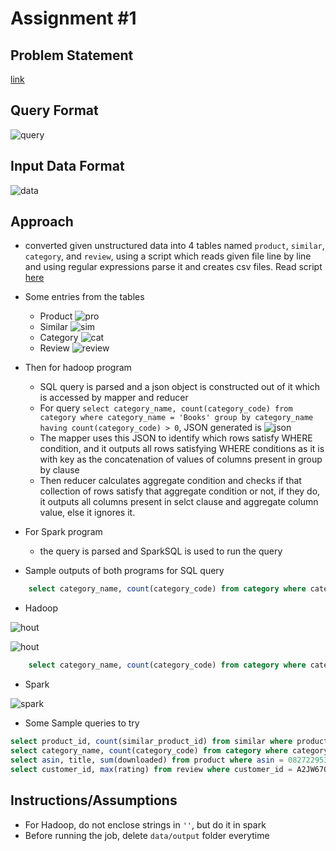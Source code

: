 # Assignment #1

## Problem Statement

[link](https://drive.google.com/file/d/14-vNYNZQpRmtSTDgRj1RByPQnk9zST_3/view?usp=sharing)

## Query Format

![query](query.png)

## Input Data Format

![data](data.png)

## Approach

- converted given unstructured data into 4 tables named `product`, `similar`, `category`, and `review`, using a script which reads given file line by line and using regular expressions parse it and creates csv files. Read script [here](https://drive.google.com/file/d/1R0LYmtcHUwYjRnrTyAgvD_HthFcm4cHT/view?usp=sharing)
- Some entries from the tables
  - Product ![pro](product.png)
  - Similar ![sim](similar.png)
  - Category ![cat](category.png)
  - Review ![review](review.png)
- Then for hadoop program
  - SQL query is parsed and a json object is constructed out of it which is accessed by mapper and reducer
  - For query `select category_name, count(category_code) from category where category_name = 'Books' group by category_name having count(category_code) > 0`, JSON generated is ![json](query_json.png)
  - The mapper uses this JSON to identify which rows satisfy WHERE condition, and it outputs all rows satisfying WHERE conditions as it is with key as the concatenation of values of columns present in group by clause
  - Then reducer calculates aggregate condition and checks if that collection of rows satisfy that aggregate condition or not, if they do, it outputs all columns present in selct clause and aggregate column value, else it ignores it.
- For Spark program
  - the query is parsed and SparkSQL is used to run the query

- Sample outputs of both programs for SQL query

```sql
    select category_name, count(category_code) from category where category_name = Books group by category_name having count(category_code) > 0
```

- Hadoop

![hout](hadoop1outp.png)

![hout](hadoop_output_1.png)

```sql
    select category_name, count(category_code) from category where category_name = 'Books' group by category_name having count(category_code) > 0
```

- Spark

![spark](sparkout1.png)

- Some Sample queries to try

```sql
select product_id, count(similar_product_id) from similar where product_id = 1559362022 group by product_id having count(similar_product_id) > 0
select category_name, count(category_code) from category where category_name = Books group by category_name having count(category_code) > 0
select asin, title, sum(downloaded) from product where asin = 0827229534 group by asin, title having sum(downloaded) > 0
select customer_id, max(rating) from review where customer_id = A2JW67OY8U6HHK group by customer_id having max(rating) > 0
```

## Instructions/Assumptions

- For Hadoop, do not enclose strings in `''`, but do it in spark
- Before running the job, delete `data/output` folder everytime
